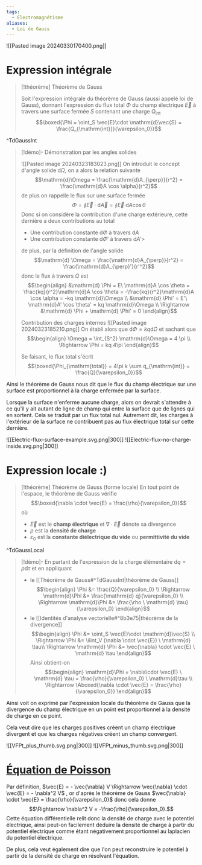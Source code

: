 ```yaml
---
tags:
  - Électromagnétisme
aliases:
  - Loi de Gauss
---
```

![[Pasted image 20240330170400.png]]

# Expression intégrale

> [!théorème] Théorème de Gauss
>
> Soit l'expression intégrale du théorème de Gauss (aussi appelé loi de Gauss), donnant l'expression du flux total $\Phi$ du champ électrique $\vec{E}$ à travers une surface fermée $S$ contenant une charge $Q_{\mathrm{int}}$ $$\boxed{\Phi = \oint_S \vec{E}\cdot \mathrm{d}\vec{S} = \frac{Q_{\mathrm{int}}}{\varepsilon_0}}$$ 

^TdGaussInt

> [!démo]- Démonstration par les angles solides
> 
> ![[Pasted image 20240323183023.png]]
> On introduit le concept d'angle solide $\mathrm{d}\Omega$, on a alors la relation suivante $$\mathrm{d}\Omega = \frac{\mathrm{d}A_{\perp}}{r^2} = \frac{\mathrm{d}A \cos \alpha}{r^2}$$de plus on rappelle le flux sur une surface fermée $$\Phi = \oint \vec{E} \cdot \mathrm{d}\vec{A}= \oint \vec{E} \ \mathrm{d}A \cos \theta$$
>  Donc si on considère la contribution d'une charge extérieure, cette dernière a deux contributions au total
>  - Une contribution constante $\mathrm{d}\Phi$ à travers $\mathrm{d}A$
>  - Une contribution constante $\mathrm{d}\Phi'$ à travers $\mathrm{d}A'$> 
> 
>  de plus, par la définition de l'angle solide $$\mathrm{d} \Omega = \frac{\mathrm{d}A_{\perp}}{r^2} = \frac{\mathrm{d}A_{\perp}'}{r'^2}$$donc le flux à travers $\Omega$ est $$\begin{align}
> &\mathrm{d} \Phi = E\ \mathrm{d}A \cos \theta = \frac{kq}{r^2}\mathrm{d}A \cos \theta = -\frac{kq}{r^2}\mathrm{d}A \cos \alpha = -kq \mathrm{d}\Omega \\
> &\mathrm{d} \Phi' = E'\ \mathrm{d}A' \cos \theta' = kq \mathrm{d}\Omega \\
> \Rightarrow &\mathrm{d} \Phi + \mathrm{d} \Phi' = 0
> \end{align}$$
> 
> Contribution des charges internes
> ![[Pasted image 20240323185210.png]]
> On établi alors que $\mathrm{d} \Phi = kq \mathrm{d} \Omega$ et sachant que $$\begin{align}
> \Omega = \int_{S^2} \mathrm{d}\Omega = 4 \pi \\
> \Rightarrow \Phi = kq 4\pi
> \end{align}$$
> 
> Se faisant, le flux total s'écrit $$\boxed{\Phi_{\mathrm{total}} = 4\pi k \sum q_{\mathrm{int}} = \frac{Q}{\varepsilon_0}}$$

Ainsi le théorème de Gauss nous dit que le flux du champ électrique sur une surface est proportionnel à la charge enfermée par la surface.

Lorsque la surface n'enferme aucune charge, alors on devrait s'attendre à ce qu'il y ait autant de ligne de champ qui entre la surface que de lignes qui en sortent. Cela se traduit par un flux total nul. Autrement dit, les charges à l'extérieur de la surface ne contribuent pas au flux électrique total sur cette dernière.

![[Electric-flux-surface-example.svg.png|300]] ![[Electric-flux-no-charge-inside.svg.png|300]]
# Expression locale :)

> [!théorème] Théorème de Gauss (forme locale)
> En tout point de l'espace, le théorème de Gauss vérifie
> $$\boxed{\nabla \cdot \vec{E} = \frac{\rho}{\varepsilon_0}}$$où
> - $\vec{E}$ est le **champ électrique** et $\nabla \cdot \vec{E}$ dénote sa divergence
> - $\rho$ est la **densité de charge**
> - $\varepsilon_0$ est la **constante diélectrique du vide** ou **permittivité du vide** 

^TdGaussLocal

> [!démo]-
> En partant de l'expression de la charge élémentaire $\mathrm{d}q = \rho \mathrm{d}\tau$ et en appliquant 
> - le [[Théorème de Gauss#^TdGaussInt|théorème de Gauss]] $$\begin{align}
\Phi &= \frac{Q}{\varepsilon_0} \\
\Rightarrow \mathrm{d}\Phi &= \frac{\mathrm{d} q}{\varepsilon_0} \\
\Rightarrow \mathrm{d}\Phi &= \frac{\rho \ \mathrm{d} \tau}{\varepsilon_0}
\end{align}$$
> - le [[Identités d'analyse vectorielle#^8b3e75|théorème de la divergence]] $$\begin{align}
\Phi &= \oint_S \vec{E}\cdot \mathrm{d}\vec{S} \\
\Rightarrow \Phi &= \iiint_V (\nabla \cdot \vec{E}) \ \mathrm{d} \tau\\
\Rightarrow \mathrm{d} \Phi &= \vec{\nabla} \cdot \vec{E} \ \mathrm{d} \tau
\end{align}$$Ainsi obtient-on $$\begin{align}
\mathrm{d}\Phi = \nabla\cdot \vec{E} \ \mathrm{d} \tau = \frac{\rho}{\varepsilon_0} \ \mathrm{d}\tau \\
\Rightarrow \Aboxed{\nabla \cdot \vec{E} = \frac{\rho}{\varepsilon_0}}
\end{align}$$

Ainsi voit on exprimé par l'expression locale du théorème de Gauss que la divergence du champ électrique en un point est proportionnel à la densité de charge en ce point. 

Cela veut dire que les charges positives créent un champ électrique divergent et que les charges négatives créent un champ convergent.

![[VFPt_plus_thumb.svg.png|300]] ![[VFPt_minus_thumb.svg.png|300]]
# [Équation de Poisson](https://en.wikipedia.org/wiki/Poisson's_equation)

Par définition, $\vec{E} = - \vec{\nabla} V \Rightarrow \vec{\nabla} \cdot \vec{E} = - \nabla^2 V$ , or d'après le théorème de Gauss $\vec{\nabla} \cdot \vec{E} = \frac{\rho}{\varepsilon_0}$ donc cela donne $$\Rightarrow \nabla^2 V = -\frac{\rho}{\varepsilon_0}.$$
Cette équation différentielle relit donc la densité de charge avec le potentiel électrique, ainsi peut-on facilement déduire la densité de charge à partir du potentiel électrique comme étant négativement proportionnel au laplacien du potentiel électrique.

De plus, cela veut également dire que l'on peut reconstruire le potentiel à partir de la densité de charge en résolvant l'équation.
